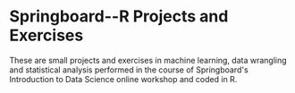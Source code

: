 # Springboard--R Projects and Exercises
 
These are small projects and exercises in machine learning, data wrangling and statistical analysis performed in the course of Springboard's Introduction to Data Science online workshop and coded in R.
